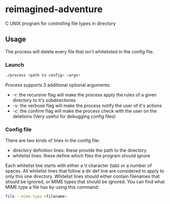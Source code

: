 # reimagined-adventure

C UNIX program for controlling file types in directory

## Usage

The process will delete every file that isn't whitelisted in the config file.

### Launch

```Bash
./process <path to config> <args>
```

Process supports 3 additional optional arguments:

- -r: the recursive flag will make the process apply the rules of a given directory to it's subdirectories
- -v: the verbose flag will make the process notify the user of it's actions
- -c: the confirm flag will make the process check with the user on the deletions (Very useful for debugging config files)

### Config file

There are two kinds of lines in the config file:

- directory definition lines: these provide the path to the directory
- whitelist lines: these define which files the program should ignore

Each whitelist line starts with either a \t character (tab) or a number of spaces.
All whitelist lines that follow a dir def line are considered to apply to only this one directory.
Whitelist lines should either contain filenames that should be ignored, or MIME types that should be ignored.
You can find what MIME type a file has by using this command:

```Bash
file --mime-type <filename>
```
